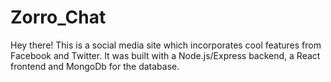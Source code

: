 # Zorro_Chat
Hey there! This is a social media site which incorporates cool features from Facebook and Twitter. It was built with a Node.js/Express backend, a React frontend and MongoDb for the database.
